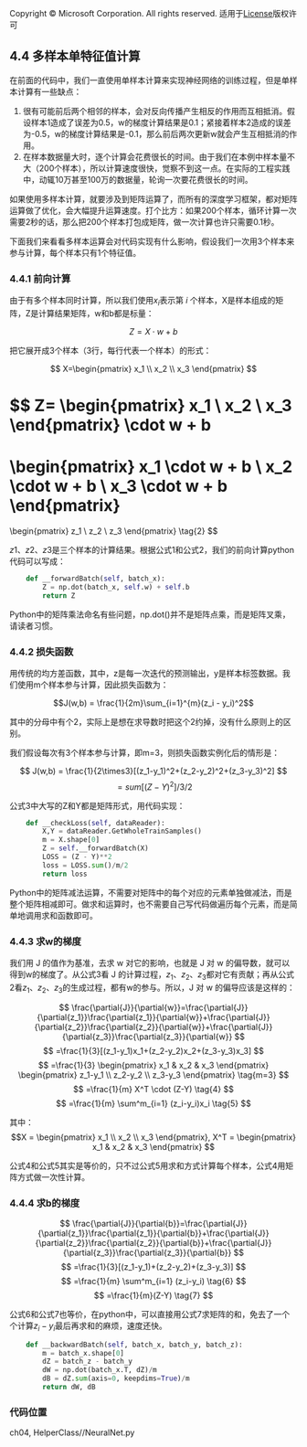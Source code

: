 Copyright © Microsoft Corporation. All rights reserved.
适用于[License](https://github.com/Microsoft/ai-edu/blob/master/LICENSE.md)版权许可
 
## 4.4 多样本单特征值计算

在前面的代码中，我们一直使用单样本计算来实现神经网络的训练过程，但是单样本计算有一些缺点：
1. 很有可能前后两个相邻的样本，会对反向传播产生相反的作用而互相抵消。假设样本1造成了误差为0.5，w的梯度计算结果是0.1；紧接着样本2造成的误差为-0.5，w的梯度计算结果是-0.1，那么前后两次更新w就会产生互相抵消的作用。
2. 在样本数据量大时，逐个计算会花费很长的时间。由于我们在本例中样本量不大（200个样本），所以计算速度很快，觉察不到这一点。在实际的工程实践中，动辄10万甚至100万的数据量，轮询一次要花费很长的时间。

如果使用多样本计算，就要涉及到矩阵运算了，而所有的深度学习框架，都对矩阵运算做了优化，会大幅提升运算速度。打个比方：如果200个样本，循环计算一次需要2秒的话，那么把200个样本打包成矩阵，做一次计算也许只需要0.1秒。

下面我们来看看多样本运算会对代码实现有什么影响，假设我们一次用3个样本来参与计算，每个样本只有1个特征值。

### 4.4.1 前向计算

由于有多个样本同时计算，所以我们使用$x_i$表示第 $i$ 个样本，X是样本组成的矩阵，Z是计算结果矩阵，w和b都是标量：

$$
Z = X \cdot w + b \tag{1}
$$

把它展开成3个样本（3行，每行代表一个样本）的形式：

$$
X=\begin{pmatrix}
    x_1 \\ x_2 \\ x_3
\end{pmatrix}
$$

$$
Z=
\begin{pmatrix}
    x_1 \\ 
    x_2 \\ 
    x_3
\end{pmatrix} \cdot w + b
=
\begin{pmatrix}
    x_1 \cdot w + b \\ 
    x_2 \cdot w + b \\ 
    x_3 \cdot w + b
\end{pmatrix}
=
\begin{pmatrix}
    z_1 \\ 
    z_2 \\ 
    z_3
\end{pmatrix} \tag{2}
$$

$z1、z2、z3$是三个样本的计算结果。根据公式1和公式2，我们的前向计算python代码可以写成：

```Python
    def __forwardBatch(self, batch_x):
        Z = np.dot(batch_x, self.w) + self.b
        return Z
```
Python中的矩阵乘法命名有些问题，np.dot()并不是矩阵点乘，而是矩阵叉乘，请读者习惯。

### 4.4.2 损失函数

用传统的均方差函数，其中，z是每一次迭代的预测输出，y是样本标签数据。我们使用m个样本参与计算，因此损失函数为：

$$J(w,b) = \frac{1}{2m}\sum_{i=1}^{m}(z_i - y_i)^2$$

其中的分母中有个2，实际上是想在求导数时把这个2约掉，没有什么原则上的区别。

我们假设每次有3个样本参与计算，即m=3，则损失函数实例化后的情形是：

$$
J(w,b) = \frac{1}{2\times3}[(z_1-y_1)^2+(z_2-y_2)^2+(z_3-y_3)^2]
$$
$$
=sum[(Z-Y)^2]/3/2 \tag{3}
$$

公式3中大写的Z和Y都是矩阵形式，用代码实现：

```Python
    def __checkLoss(self, dataReader):
        X,Y = dataReader.GetWholeTrainSamples()
        m = X.shape[0]
        Z = self.__forwardBatch(X)
        LOSS = (Z - Y)**2
        loss = LOSS.sum()/m/2
        return loss
```
Python中的矩阵减法运算，不需要对矩阵中的每个对应的元素单独做减法，而是整个矩阵相减即可。做求和运算时，也不需要自己写代码做遍历每个元素，而是简单地调用求和函数即可。

### 4.4.3 求w的梯度

我们用 J 的值作为基准，去求 w 对它的影响，也就是 J 对 w 的偏导数，就可以得到w的梯度了。从公式3看 J 的计算过程，$z_1、z_2、z_3$都对它有贡献；再从公式2看$z_1、z_2、z_3$的生成过程，都有w的参与。所以，J 对 w 的偏导应该是这样的：

$$
\frac{\partial{J}}{\partial{w}}=\frac{\partial{J}}{\partial{z_1}}\frac{\partial{z_1}}{\partial{w}}+\frac{\partial{J}}{\partial{z_2}}\frac{\partial{z_2}}{\partial{w}}+\frac{\partial{J}}{\partial{z_3}}\frac{\partial{z_3}}{\partial{w}}
$$
$$
=\frac{1}{3}[(z_1-y_1)x_1+(z_2-y_2)x_2+(z_3-y_3)x_3]
$$
$$
=\frac{1}{3}
\begin{pmatrix}
    x_1 & x_2 & x_3
\end{pmatrix}
\begin{pmatrix}
    z_1-y_1 \\
    z_2-y_2 \\
    z_3-y_3 
\end{pmatrix} \tag{m=3}
$$
$$
=\frac{1}{m} X^T \cdot (Z-Y) \tag{4}
$$
$$
=\frac{1}{m} \sum^m_{i=1} (z_i-y_i)x_i \tag{5}
$$

其中：
$$X = 
\begin{pmatrix}
    x_1 \\ 
    x_2 \\ 
    x_3
\end{pmatrix}, X^T =
\begin{pmatrix}
    x_1 & x_2 & x_3
\end{pmatrix}
$$

公式4和公式5其实是等价的，只不过公式5用求和方式计算每个样本，公式4用矩阵方式做一次性计算。

### 4.4.4 求b的梯度

$$
\frac{\partial{J}}{\partial{b}}=\frac{\partial{J}}{\partial{z_1}}\frac{\partial{z_1}}{\partial{b}}+\frac{\partial{J}}{\partial{z_2}}\frac{\partial{z_2}}{\partial{b}}+\frac{\partial{J}}{\partial{z_3}}\frac{\partial{z_3}}{\partial{b}}
$$
$$
=\frac{1}{3}[(z_1-y_1)+(z_2-y_2)+(z_3-y_3)]
$$
$$
=\frac{1}{m} \sum^m_{i=1} (z_i-y_i) \tag{6}
$$
$$
=\frac{1}{m}(Z-Y) \tag{7}
$$

公式6和公式7也等价，在python中，可以直接用公式7求矩阵的和，免去了一个个计算$z_i-y_i$最后再求和的麻烦，速度还快。

```Python
    def __backwardBatch(self, batch_x, batch_y, batch_z):
        m = batch_x.shape[0]
        dZ = batch_z - batch_y
        dW = np.dot(batch_x.T, dZ)/m
        dB = dZ.sum(axis=0, keepdims=True)/m
        return dW, dB
```

### 代码位置

ch04, HelperClass//NeuralNet.py
